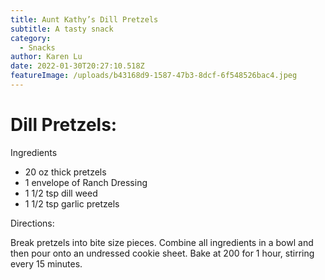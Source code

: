 ```yaml
---
title: Aunt Kathy’s Dill Pretzels
subtitle: A tasty snack
category:
  - Snacks
author: Karen Lu
date: 2022-01-30T20:27:10.518Z
featureImage: /uploads/b43168d9-1587-47b3-8dcf-6f548526bac4.jpeg
---
```

# Dill Pretzels:

Ingredients

* 20 oz thick pretzels
* 1 envelope of Ranch Dressing
* 1 1/2 tsp dill weed
* 1 1/2 tsp garlic pretzels

Directions:

Break pretzels into bite size pieces.  Combine all ingredients in a bowl and then pour onto an undressed cookie sheet.  Bake at 200 for 1 hour, stirring every 15 minutes.